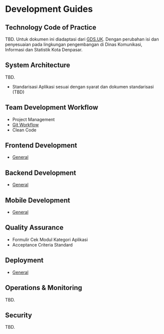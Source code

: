 # Development Guides

## Technology Code of Practice
TBD. 
Untuk dokumen ini diadaptasi dari [GDS.UK](https://www.gov.uk/government/publications/technology-code-of-practice/technology-code-of-practice). 
Dengan perubahan isi dan penyesuaian pada lingkungan pengembangan di Dinas Komunikasi, Informasi dan Statistik Kota Denpasar.

## System Architecture
TBD.
- Standarisasi Aplikasi sesuai dengan syarat dan dokumen standarisasi (TBD)

## Team Development Workflow
- Project Management
- [Git Workflow](./git_workflow.md)
- Clean Code

## Frontend Development
- [General](./frontend.md)

## Backend Development
- [General](./backend.md)

## Mobile Development
- [General](./mobile.md)

## Quality Assurance
- Formulir Cek Modul Kategori Aplikasi
- Acceptance Criteria Standard

## Deployment
- [General](./deployment.md)

## Operations & Monitoring
TBD.

## Security
TBD.
